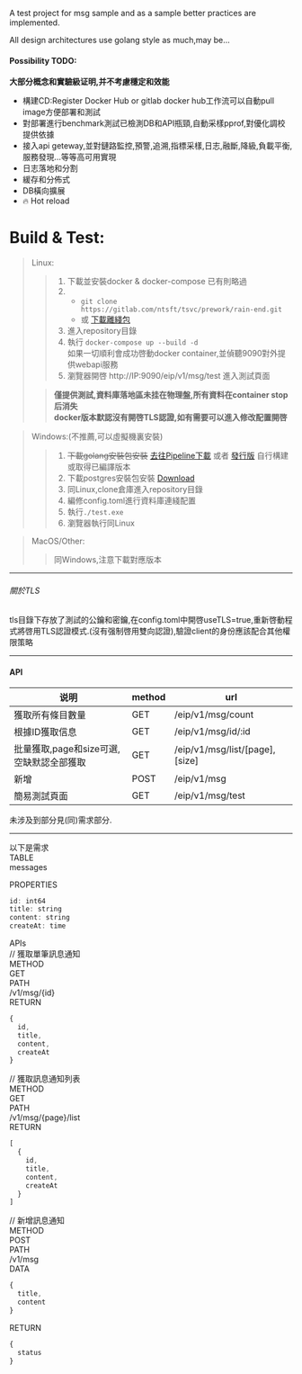A test project for msg sample and as a sample better practices are implemented.

All design architectures use golang style as much,may be...

#### Possibility TODO:

  **大部分概念和實驗級证明,并不考慮穩定和效能**

* 構建CD:Register Docker Hub or gitlab docker hub工作流可以自動pull image方便部署和測試
* 對部署進行benchmark測試已檢測DB和API瓶頸,自動采樣pprof,對優化調校提供依據
* 接入api geteway,並對鏈路監控,預警,追溯,指標采樣,日志,融斷,降級,負載平衡,服務發現...等等高可用實現
* 日志落地和分割
* 緩存和分佈式
* DB橫向擴展
* 🔥 Hot reload

# Build & Test:

> Linux:  
>
> > 1. 下載並安裝docker & docker-compose  已有則略過
> > 2. - `git clone https://gitlab.com/ntsft/tsvc/prework/rain-end.git`
> >    - 或  [下載離綫包](https://gitlab.com/ntsft/tsvc/prework/rain-end/-/archive/master/rain-end-master.tar.gz)  
> > 3. 進入repository目錄  
> > 4.    執行 `docker-compose up --build -d`  
> >       如果一切順利會成功啓動docker container,並偵聽9090對外提供webapi服務  
> > 5. 瀏覽器開啓 http://IP:9090/eip/v1/msg/test  進入測試頁面
>
> > **僅提供測試,資料庫落地區未挂在物理盤,所有資料在container stop后消失**  
> > **docker版本默認沒有開啓TLS認證,如有需要可以進入修改配置開啓**



> Windows:(不推薦,可以虛擬機裏安裝)  
>
> > 1. ~~下載golang安裝包安裝~~ [去往Pipeline下載](https://gitlab.com/ntsft/tsvc/prework/rain-end/-/pipelines) 或者 [發行版](https://gitlab.com/ntsft/tsvc/prework/rain-end/-/releases) 自行構建或取得已編譯版本
> > 2. 下載postgres安裝包安裝  [Download](https://sbp.enterprisedb.com/getfile.jsp?fileid=12851&_ga=2.269118450.286541361.1602680538-371199612.1601476970)
> > 3. 同Linux,clone倉庫進入repository目錄  
> > 4. 編修config.toml進行資料庫連綫配置  
> > 5. 執行`./test.exe`  
> > 6. 瀏覽器執行同Linux



> MacOS/Other:  
>
> > 同Windows,注意下載對應版本



---

###### 關於TLS

tls目錄下存放了測試的公鑰和密鑰,在config.toml中開啓useTLS=true,重新啓動程式將啓用TLS認證模式.(沒有强制啓用雙向認證),驗證client的身份應該配合其他權限策略

---

#### API

| 说明                                     | method | url                            |
| ---------------------------------------- | ------ | ------------------------------ |
| 獲取所有條目數量                         | GET    | /eip/v1/msg/count              |
| 根據ID獲取信息                           | GET    | /eip/v1/msg/id/:id             |
| 批量獲取,page和size可選,空缺默認全部獲取 | GET    | /eip/v1/msg/list/[page],[size] |
| 新增                                     | POST   | /eip/v1/msg                    |
| 簡易測試頁面                             | GET    | /eip/v1/msg/test               |



未涉及到部分見(同)需求部分.

---
以下是需求  
TABLE  
messages

PROPERTIES  

```javascript
id: int64
title: string
content: string
createAt: time
```
APIs  
// 獲取單筆訊息通知  
METHOD  
GET  
PATH  
/v1/msg/{id}   
RETURN  

```javascript
{
  id,
  title,
  content,
  createAt
}
```



// 獲取訊息通知列表  
METHOD  
GET  
PATH  
/v1/msg/{page}/list  
RETURN  

```javascript
[
  {  
    id,
    title,
    content,
    createAt
  }
]
```

// 新增訊息通知  
METHOD  
POST  
PATH  
/v1/msg  
DATA  

```javascript
{
  title,
  content
}  
```

RETURN  

```javascript
{
  status
}
```